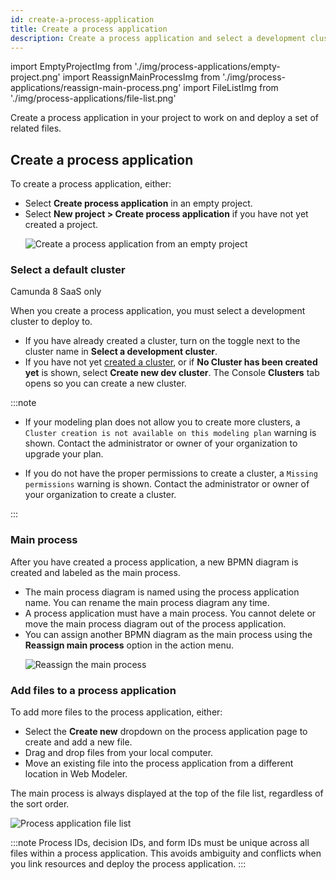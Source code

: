 ```yaml
---
id: create-a-process-application
title: Create a process application
description: Create a process application and select a development cluster to deploy to.
---
```


import EmptyProjectImg from './img/process-applications/empty-project.png'
import ReassignMainProcessImg from './img/process-applications/reassign-main-process.png'
import FileListImg from './img/process-applications/file-list.png'

Create a process application in your project to work on and deploy a set of related files.

## Create a process application

To create a process application, either:

- Select **Create process application** in an empty project.
- Select **New project > Create process application** if you have not yet created a project.
  <p><img src={EmptyProjectImg} alt="Create a process application from an empty project" /></p>

### Select a default cluster

<span class="badge badge--cloud">Camunda 8 SaaS only</span>

When you create a process application, you must select a development cluster to deploy to.

- If you have already created a cluster, turn on the toggle next to the cluster name in **Select a development cluster**.
- If you have not yet [created a cluster](/components/console/manage-clusters/create-cluster.md), or if **No Cluster has been created yet** is shown, select **Create new dev cluster**. The Console **Clusters** tab opens so you can create a new cluster.

:::note

- If your modeling plan does not allow you to create more clusters, a `Cluster creation is not available on this modeling plan` warning is shown. Contact the administrator or owner of your organization to upgrade your plan.

- If you do not have the proper permissions to create a cluster, a `Missing permissions` warning is shown. Contact the administrator or owner of your organization to create a cluster.

:::

### Main process

After you have created a process application, a new BPMN diagram is created and labeled as the main process.

- The main process diagram is named using the process application name. You can rename the main process diagram any time.
- A process application must have a main process. You cannot delete or move the main process diagram out of the process application.
- You can assign another BPMN diagram as the main process using the **Reassign main process** option in the action menu.
  <p>
  <img src={ReassignMainProcessImg} alt="Reassign the main process" />
  </p>

### Add files to a process application

To add more files to the process application, either:

- Select the **Create new** dropdown on the process application page to create and add a new file.
- Drag and drop files from your local computer.
- Move an existing file into the process application from a different location in Web Modeler.

The main process is always displayed at the top of the file list, regardless of the sort order.

<p><img src={FileListImg} alt="Process application file list" /></p>

:::note
Process IDs, decision IDs, and form IDs must be unique across all files within a process application. This avoids ambiguity and conflicts when you link resources and deploy the process application.
:::
